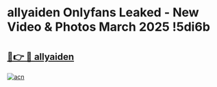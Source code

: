 # allyaiden Onlyfans Leaked - New Video & Photos March 2025 !5di6b

# <h2><a href="https://y18g9k.iuczelnia.edu.pl?title=allyaiden&ref=5di6b">🔗👉 🔴 allyaiden</a></h2>

[![acn](https://github.com/user-attachments/assets/0f9c940e-d8b0-45ae-aac7-cd30a18b3e1c)](https://y18g9k.iuczelnia.edu.pl?title=allyaiden&ref=5di6b)


